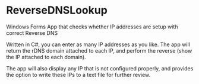 # ReverseDNSLookup
Windows Forms App that checks whether IP addresses are setup with correct Reverse DNS

Written in C#,  you can enter as many IP addresses as you like.  The app will return the rDNS domain attached to each IP, and perform the reverse (show the IP attached to each domain).

The app will also display any IP that is not configured properly, and provides the option to write these IPs to a text file for further review.
